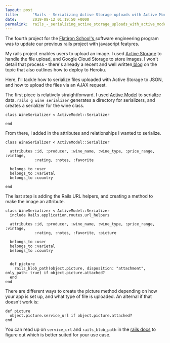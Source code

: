 ```yaml
---
layout: post
title:      "Rails - Serializing Active Storage uploads with Active Model"
date:       2019-08-12 01:19:50 +0000
permalink:  rails_-_serializing_active_storage_uploads_with_active_model
---
```




The fourth project for the [Flatiron School's ](https://flatironschool.com/)software engineering program was to update our previous rails project with javascript featyres. 

My rails project enables users to upload an image. I used [Active Storage](https://edgeguides.rubyonrails.org/active_storage_overview.html) to handle the file upload, and Google Cloud Storage to store images. I won't detail that process - there's already a recent and well written[ blog](https://medium.com/@pjbelo/setting-up-rails-5-2-active-storage-using-google-cloud-storage-and-heroku-23df91e830f8) on the topic that also outlines how to deploy to Heroku.

Here, I'll tackle how to serialize files uploaded with Active Storage to JSON, and how to upload the files via an AJAX request.

The first piece is relatively straightforward. I used [Active Model](https://guides.rubyonrails.org/active_model_basics.html) to serialize data. `rails g wine serializer` generates a directory for serializers, and creates a serializer for the wine class.

```
class WineSerializer < ActiveModel::Serializer

end
```

From there, I added in the attributes and relationships I wanted to serialize.

```
class WineSerializer < ActiveModel::Serializer

  attributes :id, :producer, :wine_name, :wine_type, :price_range, :vintage,
             :rating, :notes, :favorite
						 
  belongs_to :user
  belongs_to :varietal
  belongs_to :country

end
```

The last step is adding the Rails URL helpers, and creating a method to make the image an attribute.

```
class WineSerializer < ActiveModel::Serializer
  include Rails.application.routes.url_helpers

  attributes :id, :producer, :wine_name, :wine_type, :price_range, :vintage,
             :rating, :notes, :favorite, :picture
						 
  belongs_to :user
  belongs_to :varietal
  belongs_to :country


  def picture
    rails_blob_path(object.picture, disposition: "attachment", only_path: true) if object.picture.attached?
  end
end
```

There are different ways to create the picture method depending on how your app is set up, and what type of file is uploaded. An alternal if that doesn't work is:

```
def picture
  object.picture.service_url if object.picture.attached?
end
```

You can read up on `service_url` and `rails_blob_path` in the [rails docs](https://api.rubyonrails.org/classes/ActiveStorage/Blob.htm) to figure out which is better suited for your use case.


